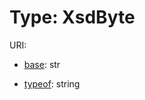 # Type: XsdByte



URI: []()

* [base](https://w3id.org/linkml/base): str



* [typeof](https://w3id.org/linkml/typeof): string









